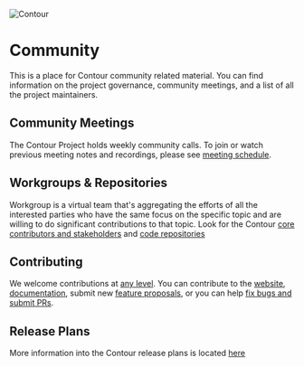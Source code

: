 ![](https://github.com/projectcontour/contour/blob/master/contour.png "Contour")

# Community

This is a place for Contour community related material. You can find information on the project governance, community meetings, and a list of all the project maintainers.

## Community Meetings

The Contour Project holds weekly community calls. To join or watch previous meeting notes and recordings, please see [meeting schedule](MEETING_SCHEDULE.md).

## Workgroups & Repositories

Workgroup is a virtual team that's aggregating the efforts of all the interested parties who have the same focus on the specific topic and are willing to do significant contributions to that topic. Look for the Contour [core contributors and stakeholders](
https://github.com/projectcontour/community/blob/master/MAINTAINERS.md#contour-core-contributors--stakeholders) and [code repositories](https://github.com/projectcontour/community/blob/master/GOVERNANCE.md#code-repositories)

## Contributing
We welcome contributions at [any level](https://github.com/projectcontour/community/blob/master/GOVERNANCE.md#community-roles). You can contribute to the [website](https://github.com/projectcontour/contour/blob/master/SITE_CONTRIBUTION.md), [documentation](https://github.com/projectcontour/contour/tree/master/docs), submit new [feature proposals](https://github.com/projectcontour/community/blob/master/GOVERNANCE.md#proposal-process), or you can help [fix bugs and submit PRs](https://github.com/projectcontour/contour/blob/master/CONTRIBUTING.md). 

## Release Plans

More information into the Contour release plans is located [here](https://github.com/projectcontour/contour/blob/master/RELEASES.md)
